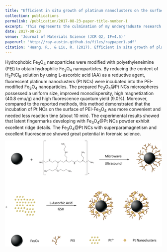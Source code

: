 ```yaml
---
title: "Efficient in situ growth of platinum nanoclusters on the surface of Fe<sub>3</sub>O<sub>4</sub> for the detection of latent fingermarks"
collection: publications
permalink: /publication/2017-08-23-paper-title-number-1
excerpt: 'This represents the culmination of my undergraduate research in pursuit of a Bachelor of Engineering degree, which delved into the synthesis of a noval fluorescent magnetic nanomaterial and its utilization for visualizing latent fingermarks at crime scenes.'
date: 2017-08-23
venue: 'Journal of Materials Science (JCR Q2, IF=4.5)'
paperurl: 'http://ray-austin.github.io/files/raypaper1.pdf'
citation: 'Huang, R., & Liu, R. (2017). Efficient in situ growth of platinum nanoclusters on the surface of Fe<sub>3</sub>O<sub>4</sub> for the detection of latent fingermarks. Journal of Materials Science, 52(23), 13455-13465.'
---
```


Hydrophobic Fe<sub>3</sub>O<sub>4</sub> nanoparticles were modified with polyethyleneimine (PEI) to obtain hydrophilic Fe<sub>3</sub>O<sub>4</sub> nanoparticles. By reducing the content of H<sub>2</sub>PtCl<sub>6</sub> solution by using L-ascorbic acid (AA) as a reductive agent, fluorescent platinum nanoclusters (Pt NCs) were incubated into the PEI-modified Fe<sub>3</sub>O<sub>4</sub> nanoparticles. The prepared Fe<sub>3</sub>O<sub>4</sub>@Pt NCs microspheres possessed a uniform size, improved monodispersity, high magnetization (40.8 emu/g) and high fluorescence quantum yield (9.0%). Moreover, compared to the reported methods, this method demonstrated that the incubation of Pt NCs on the surface of PEI-Fe<sub>3</sub>O<sub>4</sub> was more convenient and needed less reaction time (about 10 min). The experimental results showed that latent fingermarks developing with Fe<sub>3</sub>O<sub>4</sub>@Pt NCs powder exhibit excellent ridge details. The Fe<sub>3</sub>O<sub>4</sub>@Pt NCs with superparamagnetism and excellent fluorescence showed great potential in forensic science.

![GitHub Logo](../images/raypaper1.png)

